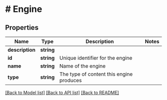 # # Engine

## Properties

Name | Type | Description | Notes
------------ | ------------- | ------------- | -------------
**description** | **string** |  |
**id** | **string** | Unique identifier for the engine |
**name** | **string** | Name of the engine |
**type** | **string** | The type of content this engine produces |

[[Back to Model list]](../../README.md#models) [[Back to API list]](../../README.md#endpoints) [[Back to README]](../../README.md)
